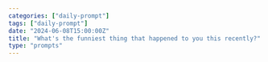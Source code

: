 ```yaml
---
categories: ["daily-prompt"]
tags: ["daily-prompt"]
date: "2024-06-08T15:00:00Z"
title: "What's the funniest thing that happened to you this recently?"
type: "prompts"
---
```

